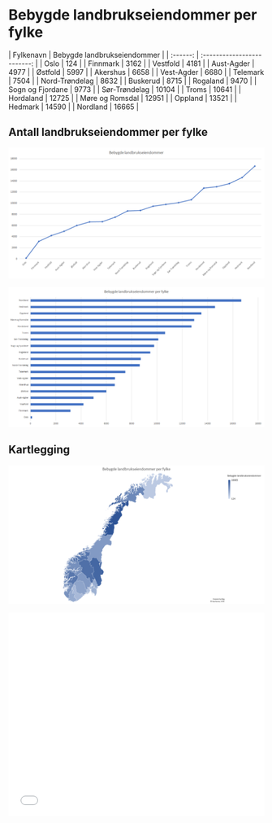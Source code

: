 # Bebygde landbrukseiendommer per fylke

<div id="landbrukseiendommer">
| Fylkenavn | Bebygde landbrukseiendommer |
| :------: | :-------------------------: |
| Oslo    | 124 |
| Finnmark    | 3162 |
| Vestfold    | 4181 |
| Aust-Agder  | 4977 |
| Østfold | 5997 |
| Akershus    | 6658 |
| Vest-Agder  | 6680 |
| Telemark    | 7504 |
| Nord-Trøndelag  | 8632 |
| Buskerud    | 8715 |
| Rogaland    | 9470 |
| Sogn og Fjordane    | 9773 |
| Sør-Trøndelag   | 10104 |
| Troms   | 10641 |
| Hordaland   | 12725 |
| Møre og Romsdal | 12951 |
| Oppland | 13521 |
| Hedmark | 14590 |
| Nordland    | 16665 |
</div>

## Antall landbrukseiendommer per fylke
![Line chart](./Linechart.png)

![Clustered chart](./Clusteredchart.png)

## Kartlegging
![Map chart](./Mapchart.png)

<iframe title="Bebygde landbrukseiendommer" aria-label="Norway counties choropleth map" id="datawrapper-chart-qAaP7" src="//datawrapper.dwcdn.net/qAaP7/2/" scrolling="no" frameborder="0" style="width: 0; min-width: 100% !important;" height="400"></iframe><script type="text/javascript">!function(){"use strict";window.addEventListener("message",function(a){if(void 0!==a.data["datawrapper-height"])for(var t in a.data["datawrapper-height"]){var e=document.getElementById("datawrapper-chart-"+t);e&&(e.style.height=a.data["datawrapper-height"][t]+"px")}})}();</script>

<script type="text/javascript">
    $(document).ready(() => {
        $('table', $('#landbrukseiendommer')).DataTable();
    });
</script>